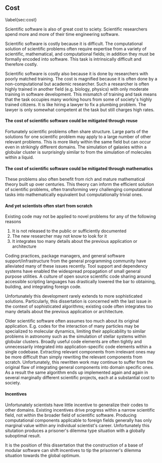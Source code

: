 
Cost
----

\label{sec:cost}

Scientific software is also of great cost to sciety.  Scientific researchers spend more and more of their time engineering software.  

Scientific software is costly because it is difficult. The computational solution of scientific problems often require expertise from a variety of scientific, mathematical, and computational fields; in addition they must be formally encoded into software.  This task is intrinsically difficult and therefore costly.  

Scientific software is costly also because it is done by researchers with poorly matched training.  The cost is magnified because it is often done by a non-computational but academic researcher.  Such a researcher is often highly trained in another field (e.g. biology, physics) with only moderate training in software development.  This mismatch of training and task means that the task occupies many working hours from some of society's highly trained citizens.  It is like hiring a lawyer to fix a plumbing problem.  The lawyer is only somewhat competent at the task but still charges high rates.


#### The cost of scientific software could be mitigated through reuse

Fortunately scientific problems often share structure.  Large parts of the solutions for one scientific problem may apply to a large number of other relevant problems.  This is more likely within the same field but can occur even in strikingly different domains.  The simulation of galaxies within a globular cluster is surprisingly similar to from the simulation of molecules within a liquid.

#### The cost of scientific software could be mitigated through mathematics

These problems also often benefit from rich and mature mathematical theory built up over centuries.  This theory can inform the efficient solution of scientific problems, often transforming very challenging computational tasks into mathematically equivalent but computationally trivial ones.

#### And yet scientists often start from scratch

Existing code may not be applied to novel problems for any of the following reasons

1.  It is not released to the public or sufficiently documented
2.  The new researcher may not know to look for it
3.  It integrates too many details about the previous application or architecture

Coding practices, package managers, and general software support/infrastructure from the general programming community have alleviated many of these issues recently.  Tool support and dependency systems have enabled the widespread propagation of small general purpose utilities.  A culture of open source scientific code sharing around accessible scripting languages has drastically lowered the bar to obtaining, building, and integrating foreign code.

Unfortunately this development rarely extends to more sophisticated solutions.  Particularly, this dissertation is concerned with the last issue in the context of sophisticated algorithms; existing code often integrates too many details about the previous application or architecture.

Older scientific software often assumes too much about its original application.  E.g. codes for the interaction of many particles may be specialized to molecular dynamics, limiting their applicability to similar problems in astronomy such as the simulation of stellar systems within globular clusters.  Broadly useful code elements are often tightly and unnecessarily integrated into application-specific code elements within a single codebase.  Extracting relevant components from irrelevant ones may be more difficult than simply rewriting the relevant components from scratch.  Unfortunately, this rewritten work may continue to suffer from the original flaw of integrating general components into domain specific ones.  As a result the same algorithm ends up implemented again and again in several marginally different scientific projects, each at a substantial cost to society.

#### Incentives 

Unfortunately scientists have little incentive to generalize their codes to other domains.  Existing incentives drive progress within a narrow scientific field, not within the broader field of scientific software.  Producing computational components applicable to foreign fields generally has only marginal value within any individual scientist's career.  Unfortunately this situtation produces a prisoner's dilemma type situation with a globally suboptimal result.

It is the position of this dissertation that the construction of a base of modular software can shift incentives to tip the prisonner's dilemma situation towards the global optimum.
